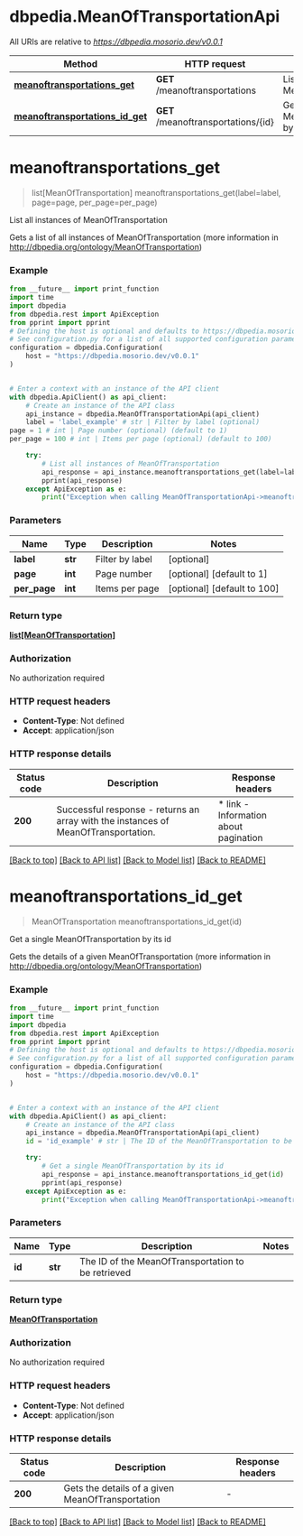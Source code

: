 # dbpedia.MeanOfTransportationApi

All URIs are relative to *https://dbpedia.mosorio.dev/v0.0.1*

Method | HTTP request | Description
------------- | ------------- | -------------
[**meanoftransportations_get**](MeanOfTransportationApi.md#meanoftransportations_get) | **GET** /meanoftransportations | List all instances of MeanOfTransportation
[**meanoftransportations_id_get**](MeanOfTransportationApi.md#meanoftransportations_id_get) | **GET** /meanoftransportations/{id} | Get a single MeanOfTransportation by its id


# **meanoftransportations_get**
> list[MeanOfTransportation] meanoftransportations_get(label=label, page=page, per_page=per_page)

List all instances of MeanOfTransportation

Gets a list of all instances of MeanOfTransportation (more information in http://dbpedia.org/ontology/MeanOfTransportation)

### Example

```python
from __future__ import print_function
import time
import dbpedia
from dbpedia.rest import ApiException
from pprint import pprint
# Defining the host is optional and defaults to https://dbpedia.mosorio.dev/v0.0.1
# See configuration.py for a list of all supported configuration parameters.
configuration = dbpedia.Configuration(
    host = "https://dbpedia.mosorio.dev/v0.0.1"
)


# Enter a context with an instance of the API client
with dbpedia.ApiClient() as api_client:
    # Create an instance of the API class
    api_instance = dbpedia.MeanOfTransportationApi(api_client)
    label = 'label_example' # str | Filter by label (optional)
page = 1 # int | Page number (optional) (default to 1)
per_page = 100 # int | Items per page (optional) (default to 100)

    try:
        # List all instances of MeanOfTransportation
        api_response = api_instance.meanoftransportations_get(label=label, page=page, per_page=per_page)
        pprint(api_response)
    except ApiException as e:
        print("Exception when calling MeanOfTransportationApi->meanoftransportations_get: %s\n" % e)
```

### Parameters

Name | Type | Description  | Notes
------------- | ------------- | ------------- | -------------
 **label** | **str**| Filter by label | [optional] 
 **page** | **int**| Page number | [optional] [default to 1]
 **per_page** | **int**| Items per page | [optional] [default to 100]

### Return type

[**list[MeanOfTransportation]**](MeanOfTransportation.md)

### Authorization

No authorization required

### HTTP request headers

 - **Content-Type**: Not defined
 - **Accept**: application/json

### HTTP response details
| Status code | Description | Response headers |
|-------------|-------------|------------------|
**200** | Successful response - returns an array with the instances of MeanOfTransportation. |  * link - Information about pagination <br>  |

[[Back to top]](#) [[Back to API list]](../README.md#documentation-for-api-endpoints) [[Back to Model list]](../README.md#documentation-for-models) [[Back to README]](../README.md)

# **meanoftransportations_id_get**
> MeanOfTransportation meanoftransportations_id_get(id)

Get a single MeanOfTransportation by its id

Gets the details of a given MeanOfTransportation (more information in http://dbpedia.org/ontology/MeanOfTransportation)

### Example

```python
from __future__ import print_function
import time
import dbpedia
from dbpedia.rest import ApiException
from pprint import pprint
# Defining the host is optional and defaults to https://dbpedia.mosorio.dev/v0.0.1
# See configuration.py for a list of all supported configuration parameters.
configuration = dbpedia.Configuration(
    host = "https://dbpedia.mosorio.dev/v0.0.1"
)


# Enter a context with an instance of the API client
with dbpedia.ApiClient() as api_client:
    # Create an instance of the API class
    api_instance = dbpedia.MeanOfTransportationApi(api_client)
    id = 'id_example' # str | The ID of the MeanOfTransportation to be retrieved

    try:
        # Get a single MeanOfTransportation by its id
        api_response = api_instance.meanoftransportations_id_get(id)
        pprint(api_response)
    except ApiException as e:
        print("Exception when calling MeanOfTransportationApi->meanoftransportations_id_get: %s\n" % e)
```

### Parameters

Name | Type | Description  | Notes
------------- | ------------- | ------------- | -------------
 **id** | **str**| The ID of the MeanOfTransportation to be retrieved | 

### Return type

[**MeanOfTransportation**](MeanOfTransportation.md)

### Authorization

No authorization required

### HTTP request headers

 - **Content-Type**: Not defined
 - **Accept**: application/json

### HTTP response details
| Status code | Description | Response headers |
|-------------|-------------|------------------|
**200** | Gets the details of a given MeanOfTransportation |  -  |

[[Back to top]](#) [[Back to API list]](../README.md#documentation-for-api-endpoints) [[Back to Model list]](../README.md#documentation-for-models) [[Back to README]](../README.md)

